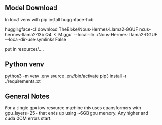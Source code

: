 

## Model Download
In local venv with pip install hugginface-hub

huggingface-cli download TheBloke/Nous-Hermes-Llama2-GGUF nous-hermes-llama2-13b.Q4_K_M.gguf --local-dir ./Nous-Hermes-Llama2-GGUF --local-dir-use-symlinks False

put in resources/....

## Python venv
python3 -m venv .env
source .env/bin/activate
pip3 install -r ./requirements.txt

## General Notes
For a single gpu low resource machine this uses ctransformers with gpu_layers=25 - that ends up using ~6GB gpu memory.  Any higher and cuda OOM errors start.
